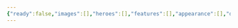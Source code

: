 ```yaml
---
{"ready":false,"images":[],"heroes":[],"features":[],"appearance":[],"dg-publish":true,"permalink":"/tabliczy/mifologicheskie-syuzhety/meduza-gorgona/","dgPassFrontmatter":true}
---
```




